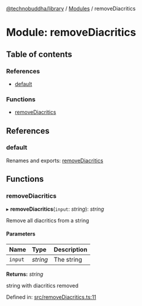 [@technobuddha/library](../..) / [Modules](../Modules.md) / removeDiacritics

# Module: removeDiacritics

## Table of contents

### References

- [default](removediacritics.md#default)

### Functions

- [removeDiacritics](removediacritics.md#removediacritics)

## References

### default

Renames and exports: [removeDiacritics](removediacritics.md#removediacritics)

## Functions

### removeDiacritics

▸ **removeDiacritics**(`input`: *string*): *string*

Remove all diacritics from a string

#### Parameters

| Name | Type | Description |
| :------ | :------ | :------ |
| `input` | *string* | The string |

**Returns:** *string*

string with diacritics removed

Defined in: [src/removeDiacritics.ts:11](../../src/removeDiacritics.ts#L11)
